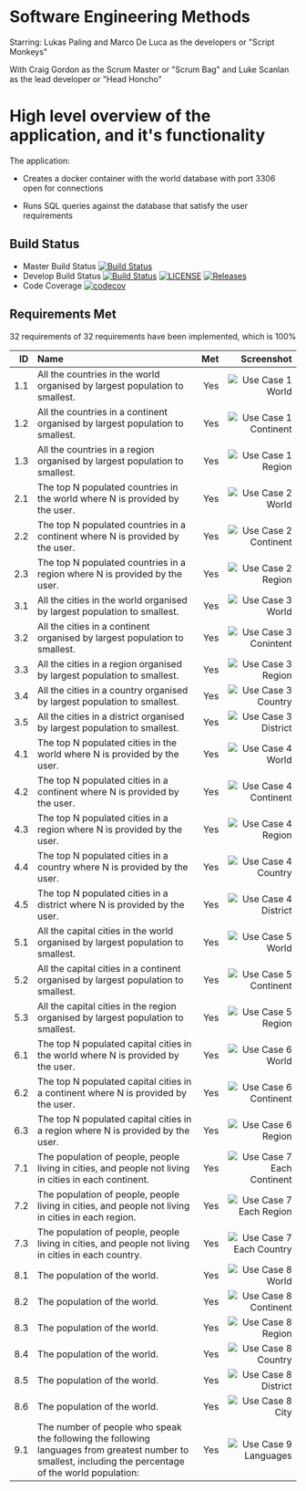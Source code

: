 # Software Engineering Methods

Starring: Lukas Paling and Marco De Luca as the developers or "Script Monkeys"

With Craig Gordon as the Scrum Master or "Scrum Bag" and Luke Scanlan as the lead developer or "Head Honcho"

# High level overview of the application, and it's functionality

The application:
- Creates a docker container with the world database with port 3306 open for connections
  
- Runs SQL queries against the database that satisfy the user requirements


Build Status
-
- Master Build Status
  [![Build Status](https://travis-ci.com/scan-lan/group-project.svg?branch=master)](https://travis-ci.com/Craig180885-napier/Group-Project)
- Develop Build Status
  [![Build Status](https://travis-ci.com/scan-lan/group-project.svg?branch=develop)](https://travis-ci.com/Craig180885-napier/Group-Project)
  [![LICENSE](https://img.shields.io/github/license/scan-lan/group-project.svg)](https://github.com/Craig180885-napier/group-project/blob/master/LICENSE)
  [![Releases](https://img.shields.io/github/release/scan-lan/group-project/all.svg)](https://github.com/Craig180885-napier/group-project/releases)
- Code Coverage
  [![codecov](https://codecov.io/gh/scan-lan/Group-Project/branch/master/graph/badge.svg?token=XBP764GI1F)](https://codecov.io/gh/Craig180885-napier/Group-Project)
  
## Requirements Met

32 requirements of 32 requirements have been implemented, which is 100%

| ID  |                                                  Name                                                  |  Met  |                   Screenshot                           |
|----:|:------------------------------------------------------------------------------------------------------|------:|-------------------------------------------------------:|
| 1.1 |  All the countries in the world organised by largest population to smallest.                           |  Yes  |![Use Case 1 World](Screenshots/UseCase1.1.jpg)         |        
| 1.2 |  All the countries in a continent organised by largest population to smallest.                         |  Yes  |![Use Case 1 Continent](Screenshots/UseCase1.2.jpg)     |                          
| 1.3 |  All the countries in a region organised by largest population to smallest.                            |  Yes  |![Use Case 1 Region](Screenshots/UseCase1.3.jpg)        |
| 2.1 |  The top N populated countries in the world where N is provided by the user.                           |  Yes  |![Use Case 2 World](Screenshots/UseCase2.1.jpg)         |
| 2.2 |  The top N populated countries in a continent where N is provided by the user.                         |  Yes  |![Use Case 2 Continent](Screenshots/UseCase2.2.jpg)     |
| 2.3 |  The top N populated countries in a region where N is provided by the user.                            |  Yes  |![Use Case 2 Region](Screenshots/UseCase2.3.jpg)        |
| 3.1 |  All the cities in the world organised by largest population to smallest.                              |  Yes  |![Use Case 3 World](Screenshots/UseCase3.1.jpg)         |
| 3.2 |  All the cities in a continent organised by largest population to smallest.                            |  Yes  |![Use Case 3 Conintent](Screenshots/UseCase3.2.jpg)     |
| 3.3 |  All the cities in a region organised by largest population to smallest.                               |  Yes  |![Use Case 3 Region](Screenshots/UseCase3.3.jpg)        |
| 3.4 |  All the cities in a country organised by largest population to smallest.                              |  Yes  |![Use Case 3 Country](Screenshots/UseCase3.4.jpg)       |
| 3.5 |  All the cities in a district organised by largest population to smallest.                             |  Yes  |![Use Case 3 District](Screenshots/UseCase3.5.jpg)      |
| 4.1 |  The top N populated cities in the world where N is provided by the user.                              |  Yes  |![Use Case 4 World](Screenshots/UseCase4.1.jpg)         |
| 4.2 |  The top N populated cities in a continent where N is provided by the user.                            |  Yes  |![Use Case 4 Continent](Screenshots/UseCase4.2.jpg)     |
| 4.3 |  The top N populated cities in a region where N is provided by the user.                               |  Yes  |![Use Case 4 Region](Screenshots/UseCase4.3.jpg)        |
| 4.4 |  The top N populated cities in a country where N is provided by the user.                              |  Yes  |![Use Case 4 Country](Screenshots/UseCase4.4.jpg)       |
| 4.5 |  The top N populated cities in a district where N is provided by the user.                             |  Yes  |![Use Case 4 District](Screenshots/UseCase4.5.jpg)      |
| 5.1 |  All the capital cities in the world organised by largest population to smallest.                      |  Yes  |![Use Case 5 World](Screenshots/UseCase5.1.jpg)         |
| 5.2 |  All the capital cities in a continent organised by largest population to smallest.                    |  Yes  |![Use Case 5 Continent](Screenshots/UseCase5.2.jpg)     |
| 5.3 |  All the capital cities in the region organised by largest population to smallest.                     |  Yes  |![Use Case 5 Region](Screenshots/UseCase5.3.jpg)        |
| 6.1 |  The top N populated capital cities in the world where N is provided by the user.                      |  Yes  |![Use Case 6 World](Screenshots/UseCase6.1.jpg)         |
| 6.2 |  The top N populated capital cities in a continent where N is provided by the user.                    |  Yes  |![Use Case 6 Continent](Screenshots/UseCase6.2.jpg)     |
| 6.3 |  The top N populated capital cities in a region where N is provided by the user.                       |  Yes  |![Use Case 6 Region](Screenshots/UseCase6.3.jpg)        |
| 7.1 |  The population of people, people living in cities, and people not living in cities in each continent. |  Yes  |![Use Case 7 Each Continent](Screenshots/UseCase7.1.jpg)|
| 7.2 |  The population of people, people living in cities, and people not living in cities in each region.    |  Yes  |![Use Case 7 Each Region](Screenshots/UseCase7.2.jpg)   |
| 7.3 |  The population of people, people living in cities, and people not living in cities in each country.   |  Yes  |![Use Case 7 Each Country](Screenshots/UseCase7.3.jpg)  |
| 8.1 |  The population of the world.                                                                          |  Yes  |![Use Case 8 World](Screenshots/UseCase8.1.jpg)         |
| 8.2 |  The population of the world.                                                                          |  Yes  |![Use Case 8 Continent](Screenshots/UseCase8.2.jpg)     |
| 8.3 |  The population of the world.                                                                          |  Yes  |![Use Case 8 Region](Screenshots/UseCase8.3.jpg)        |
| 8.4 |  The population of the world.                                                                          |  Yes  |![Use Case 8 Country](Screenshots/UseCase8.4.jpg)       |
| 8.5 |  The population of the world.                                                                          |  Yes  |![Use Case 8 District](Screenshots/UseCase8.5.jpg)      |
| 8.6 |  The population of the world.                                                                          |  Yes  |![Use Case 8 City](Screenshots/UseCase8.6.jpg)          |
| 9.1 |  The number of people who speak the following the following languages from greatest number to smallest, including the percentage of the world population:     |  Yes  |![Use Case 9 Languages](Screenshots/UseCase9.1.jpg) |
